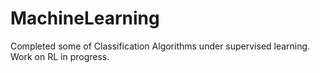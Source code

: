# MachineLearning
Completed some of Classification Algorithms under supervised learning. Work on RL in progress.  

